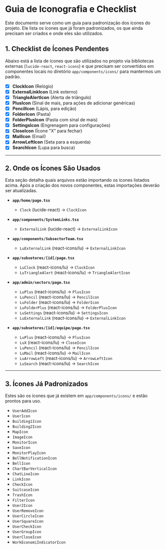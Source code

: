 # Guia de Iconografia e Checklist

Este documento serve como um guia para padronização dos ícones do projeto. Ele lista os ícones que já foram padronizados, os que ainda precisam ser criados e onde eles são utilizados.

## 1. Checklist de Ícones Pendentes

Abaixo está a lista de ícones que são utilizados no projeto via bibliotecas externas (`lucide-react`, `react-icons`) e que precisam ser convertidos em componentes locais no diretório `app/components/icons/` para mantermos um padrão.

- [x] **ClockIcon** (Relógio)
- [x] **ExternalLinkIcon** (Link externo)
- [x] **TriangleAlertIcon** (Alerta de triângulo)
- [x] **PlusIcon** (Sinal de mais, para ações de adicionar genéricas)
- [x] **PencilIcon** (Lápis, para edição)
- [x] **FolderIcon** (Pasta)
- [x] **FolderPlusIcon** (Pasta com sinal de mais)
- [x] **SettingsIcon** (Engrenagem para configurações)
- [x] **CloseIcon** (Ícone "X" para fechar)
- [x] **MailIcon** (Email)
- [x] **ArrowLeftIcon** (Seta para a esquerda)
- [x] **SearchIcon** (Lupa para busca)

---

## 2. Onde os Ícones São Usados

Esta seção detalha quais arquivos estão importando os ícones listados acima. Após a criação dos novos componentes, estas importações deverão ser atualizadas.

- **`app/home/page.tsx`**
  - `Clock` (lucide-react) -> `ClockIcon`

- **`app/components/SystemLinks.tsx`**
  - `ExternalLink` (lucide-react) -> `ExternalLinkIcon`

- **`app/components/SubsectorTeam.tsx`**
  - `LuExternalLink` (react-icons/lu) -> `ExternalLinkIcon`

- **`app/subsetores/[id]/page.tsx`**
  - `LuClock` (react-icons/lu) -> `ClockIcon`
  - `LuTriangleAlert` (react-icons/lu) -> `TriangleAlertIcon`

- **`app/admin/sectors/page.tsx`**
  - `LuPlus` (react-icons/lu) -> `PlusIcon`
  - `LuPencil` (react-icons/lu) -> `PencilIcon`
  - `LuFolder` (react-icons/lu) -> `FolderIcon`
  - `LuFolderPlus` (react-icons/lu) -> `FolderPlusIcon`
  - `LuSettings` (react-icons/lu) -> `SettingsIcon`
  - `LuExternalLink` (react-icons/lu) -> `ExternalLinkIcon`

- **`app/subsetores/[id]/equipe/page.tsx`**
  - `LuPlus` (react-icons/lu) -> `PlusIcon`
  - `LuX` (react-icons/lu) -> `CloseIcon`
  - `LuPencil` (react-icons/lu) -> `PencilIcon`
  - `LuMail` (react-icons/lu) -> `MailIcon`
  - `LuArrowLeft` (react-icons/lu) -> `ArrowLeftIcon`
  - `LuSearch` (react-icons/lu) -> `SearchIcon`

---

## 3. Ícones Já Padronizados

Estes são os ícones que já existem em `app/components/icons/` e estão prontos para uso.

- `UserAddIcon`
- `UserIcon`
- `Building1Icon`
- `Building2Icon`
- `MapIcon`
- `ImageIcon`
- `MonitorIcon`
- `SaveIcon`
- `MonitorPlayIcon`
- `BellNotificationIcon`
- `BellIcon`
- `ChartBarVerticalIcon`
- `ChatLineIcon`
- `LinkIcon`
- `CheckIcon`
- `SuitcaseIcon`
- `TrashIcon`
- `FilterIcon`
- `User2Icon`
- `UserRemoveIcon`
- `UserCircleIcon`
- `UserSquareIcon`
- `UserCheckIcon`
- `UserGroupIcon`
- `UserCloseIcon`
- `WorkEconomiIndicatorIcon`
